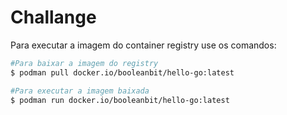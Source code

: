 # Challange

Para executar a imagem do container registry use os comandos:

```bash
#Para baixar a imagem do registry
$ podman pull docker.io/booleanbit/hello-go:latest

#Para executar a imagem baixada
$ podman run docker.io/booleanbit/hello-go:latest

```
